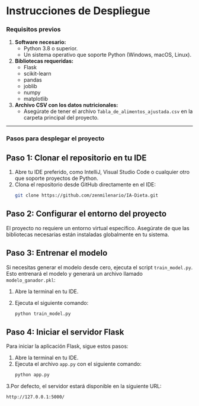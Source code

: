 # Instrucciones de Despliegue 

### Requisitos previos

1. **Software necesario:**
   - Python 3.8 o superior.
   - Un sistema operativo que soporte Python (Windows, macOS, Linux).
2. **Bibliotecas requeridas:**
   - Flask
   - scikit-learn
   - pandas
   - joblib
   - numpy
   - matplotlib
3. **Archivo CSV con los datos nutricionales:**
   - Asegúrate de tener el archivo `Tabla_de_alimentos_ajustada.csv` en la carpeta principal del proyecto.

---

### Pasos para desplegar el proyecto

## Paso 1: Clonar el repositorio en tu IDE

1. Abre tu IDE preferido, como IntelliJ, Visual Studio Code o cualquier otro que soporte proyectos de Python.
2. Clona el repositorio desde GitHub directamente en el IDE:
   ```bash
   git clone https://github.com/zenmilenario/IA-Dieta.git
   
## Paso 2: Configurar el entorno del proyecto
El proyecto no requiere un entorno virtual específico. Asegúrate de que las bibliotecas necesarias están instaladas globalmente en tu sistema.

## Paso 3: Entrenar el modelo
Si necesitas generar el modelo desde cero, ejecuta el script `train_model.py`. Esto entrenará el modelo y generará un archivo llamado `modelo_ganador.pkl`:

1. Abre la terminal en tu IDE.
2. Ejecuta el siguiente comando:

   ```bash
   python train_model.py

## Paso 4: Iniciar el servidor Flask
Para iniciar la aplicación Flask, sigue estos pasos:

1. Abre la terminal en tu IDE.
2. Ejecuta el archivo `app.py` con el siguiente comando:
   ```bash
   python app.py
3.Por defecto, el servidor estará disponible en la siguiente URL:
   ```bash
   http://127.0.0.1:5000/
